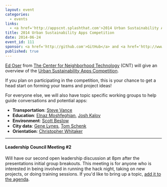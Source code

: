 ```yaml
---
layout: event
categories: 
  - events
links:
  - <a href='http://appscnt.splashthat.com'>2014 Urban Sustainability Apps Competition</a>
title: 2014 Urban Sustainability Apps Competition
date: 2014-06-24
event_id: 111
sponsor: <a href='http://github.com'>GitHub</a> and <a href='http://www.cnt.org/'>The Center for Neighborhood Technology</a>
published: true
---
```


[Ed Oser](https://www.linkedin.com/pub/edward-oser/34/83b/552) from [The Center for Neighborhood Technology](http://www.cnt.org/) (CNT) will give an overview of the [Urban Sustainability Apps Competition](http://appscnt.splashthat.com). 

If you plan on participating in the competition, this is your chance to get a head start on forming your teams and project ideas!

For everyone else, we will also have topic specific working groups to help guide conversations and potential apps:

* __Transportation__: [Steve Vance](https://twitter.com/stevevance)
* __Education__: [Elnaz Moshfeghian](https://twitter.com/elnazem), [Josh Kalov](https://twitter.com/shua123)
* __Environment__: [Scott Beslow](https://twitter.com/sbeslow)
* __City data__: [Gene Lynes](https://twitter.com/Geneorama), [Tom Schenk](https://twitter.com/tomschenkjr)
* __Orientation__: [Christopher Whitaker](https://twitter.com/CivicWhitaker)

---

#### Leadership Council Meeting #2

Will have our second open leadership discussion at 8pm after the presentations initial group breakouts. This meeting is for anyone who is interested in being involved in running the hack night, taking on new projects, or doing training sessions. If you'd like to bring up a topic, [add it to the agenda](https://docs.google.com/document/d/1LPXaS9rD8K0rvMbHkMZi8fgmYCq8QXlWeakQR-fWvTw/edit#).